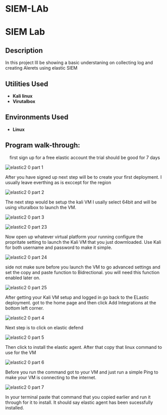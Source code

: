 # SIEM-LAb

<h1>SIEM Lab</h1>

 ### 

<h2>Description</h2>
In this project Ill be showing a basic understaning on collecting log and creating Alerets using elastic SIEM
<br />


<h2>Utilities Used</h2>

- <b>Kali linux</b> 
- <b>Virutalbox</b>

<h2>Environments Used </h2>

- <b>Linux</b> 

<h2>Program walk-through:</h2>

<p align="center">
first sign up for a free elastic account the trial should be good for 7 days

![elastic2 0 part 1](https://github.com/user-attachments/assets/bc969e2d-eddb-46f4-8947-8690aadd593c)

After you have signed up next step will be to create your first deployment. I usually leave everthing as is exccept for the region

![elastic2 0 part 2](https://github.com/user-attachments/assets/0e0adccd-1d38-4559-899d-dfaeefc81458)

The next step would be setup the kali VM I usally select 64bit and will be using vituralbox to launch the VM. 

![elastic2 0 part 3](https://github.com/user-attachments/assets/83e6d483-43d9-4760-b54c-55bcdb4a6b10)

![elastic2 0 part 23](https://github.com/user-attachments/assets/876d1624-eae0-415c-a3d3-c93d7ee4a400)


Now open up whatever virtual platform your running configure the propritate setting to launch the Kali VM that you just dowmloaded. Use Kali for both username and password to make it simple.

![elastic2 0 part 24](https://github.com/user-attachments/assets/e9dbb292-c6c0-4d57-a87d-2b4f2e90aa89)

side not make sure before you launch the VM to go advanced settings and set the copy and paste function to Bidrectional. you will need this function enabled later on.

![elastic2 0 part 25](https://github.com/user-attachments/assets/51751f5e-45c4-46c2-89a3-8a7215ab054d)

After getting your Kali VM setup and logged in go back to the ELastic deployment. got to the home page and then click Add Integrations at the bottom left corner.

![elastic2 0 part 4](https://github.com/user-attachments/assets/dcf37c20-ccaa-40f7-95f4-b50ae7f802bb)

Next step is to click on elastic defend

![elastic2 0 part 5](https://github.com/user-attachments/assets/d121bb4e-e11b-4032-a2cd-06f08d4d1f83)

Then click to install the elastic agent. After that copy that linux command to use for the VM

![elastic2 0 part 6](https://github.com/user-attachments/assets/9e3ba019-dab2-4b4f-9535-f4d0c61d6592)

Before you run the command got to your VM and just run a simple Ping to make your VM is connecting to the internet.

![elastic2 0 part 7](https://github.com/user-attachments/assets/c49b8460-b457-4167-a8c9-f9fd3e8b2f2b)

In your terminal paste that command that you copied earlier and run it through for it to install. It should say elastic agent has been sucessfully installed.
